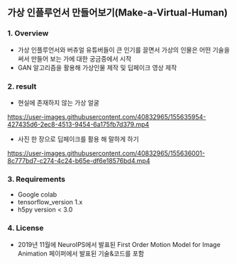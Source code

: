 ## 가상 인플루언서 만들어보기(Make-a-Virtual-Human)


### 1. Overview
- 가상 인플루언서와 버츄얼 유튜버들이 큰 인기를 끌면서 가상의 인물은 어떤 기술을 써서 만들어 보는 가에 대한 궁금증에서 시작
- GAN 알고리즘을 활용해 가상인물 제작 및 딥페이크 영상 제작

### 2. result
- 현실에 존재하지 않는 가상 얼굴 

https://user-images.githubusercontent.com/40832965/155635954-427435d6-2ec8-4513-9454-6a175fb7d379.mp4



- 사진 한 장으로 딥페이크를 활용 해 말하게 하기


https://user-images.githubusercontent.com/40832965/155636001-8c777bd7-c274-4c24-b65e-df6e18576bd4.mp4


### 3. Requirements
- Google colab
- tensorflow_version 1.x
-  h5py version < 3.0



### 4. License

- 2019년 11월에 NeuroIPS에서 발표된 First Order Motion Model for Image Animation 페이퍼에서 발표된 기술&코드를 포함
